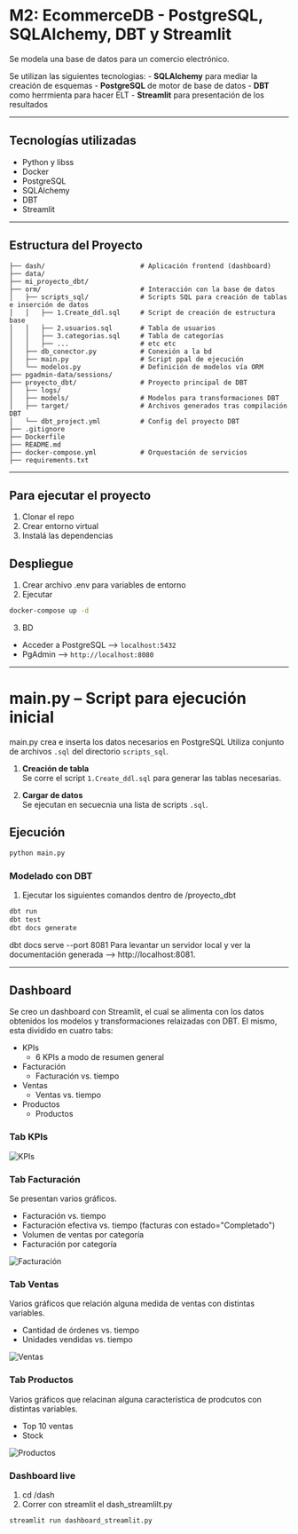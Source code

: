 
# M2: EcommerceDB - PostgreSQL, SQLAlchemy, DBT y Streamlit

Se modela una base de datos para un comercio electrónico. 

Se utilizan las siguientes tecnologias: 
    - **SQLAlchemy** para mediar la creación de esquemas
    - **PostgreSQL** de motor de base de datos 
    - **DBT** como herrmienta para hacer ELT
    - **Streamlit** para presentación de los resultados

---

## Tecnologías utilizadas

- Python y libss
- Docker 
- PostgreSQL
- SQLAlchemy
- DBT 
- Streamlit

---

## Estructura del Proyecto

```
├── dash/                        # Aplicación frontend (dashboard)
├── data/                        
├── mi_proyecto_dbt/             
├── orm/                         # Interacción con la base de datos
│   ├── scripts_sql/             # Scripts SQL para creación de tablas e inserción de datos
│   │   ├── 1.Create_ddl.sql     # Script de creación de estructura base
│   │   ├── 2.usuarios.sql       # Tabla de usuarios
│   │   ├── 3.categorias.sql     # Tabla de categorías
│   │   ├── ...                  # etc etc
│   ├── db_conector.py           # Conexión a la bd
│   ├── main.py                  # Script ppal de ejecución
│   └── modelos.py               # Definición de modelos vía ORM
├── pgadmin-data/sessions/       
├── proyecto_dbt/                # Proyecto principal de DBT
│   ├── logs/                    
│   ├── models/                  # Modelos para transformaciones DBT
│   ├── target/                  # Archivos generados tras compilación DBT
│   └── dbt_project.yml          # Config del proyecto DBT
├── .gitignore                   
├── Dockerfile                   
├── README.md                    
├── docker-compose.yml           # Orquestación de servicios 
├── requirements.txt             
```

---

## Para ejecutar el proyecto

1. Clonar el repo 
2. Crear entorno virtual
3. Instalá las dependencias

## Despliegue 

1. Crear archivo .env para variables de entorno
2. Ejecutar 

```bash
docker-compose up -d
```
3. BD 
- Acceder a PostgreSQL --> `localhost:5432`
- PgAdmin --> `http://localhost:8080`

---

# main.py – Script para ejecución inicial

main.py crea e inserta los datos necesarios en PostgreSQL
Utiliza conjunto de archivos `.sql` del directorio `scripts_sql`.

1. **Creación de tabla**  
   Se corre el script `1.Create_ddl.sql` para generar las tablas necesarias.

2. **Cargar de datos**  
   Se ejecutan en secuecnia una lista de scripts `.sql`.

## Ejecución

```bash
python main.py
```

### Modelado con DBT

1. Ejecutar los siguientes comandos dentro de /proyecto_dbt

```bash
dbt run
dbt test
dbt docs generate
```

dbt docs serve --port 8081
Para levantar un servidor local y ver la documentación generada --> http://localhost:8081.


--- 

## Dashboard

Se creo un dashboard con Streamlit, el cual se alimenta con los datos obtenidos los modelos y transformaciones relaizadas con DBT.
El mismo, esta dividido en cuatro tabs:
- KPIs
    - 6 KPIs a modo de resumen general
- Facturación
    - Facturación vs. tiempo
- Ventas
    - Ventas vs. tiempo
- Productos
    - Productos


### Tab KPIs
![KPIs](assets/kpis.png)

### Tab Facturación
Se presentan varios gráficos. 

* Facturación vs. tiempo
* Facturación efectiva vs. tiempo (facturas con estado="Completado")
* Volumen de ventas por categoría
* Facturación por categoría


![Facturación](assets/facturacion-vs-tiempo.png)


### Tab Ventas
Varios gráficos que relación alguna medida de ventas con distintas variables.

* Cantidad de órdenes vs. tiempo
* Unidades vendidas vs. tiempo

![Ventas](assets/ventas-vs-tiempo-1.png)

### Tab Productos
Varios gráficos que relacinan alguna característica de prodcutos con distintas variables.

* Top 10 ventas
* Stock 

![Productos](assets/productos-1.png)


### Dashboard live

1. cd /dash
2. Correr con streamlit el dash_streamlilt.py

```bash
streamlit run dashboard_streamlit.py
```

